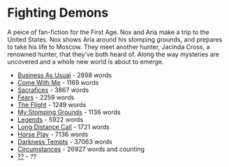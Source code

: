 # Fighting Demons

A peice of fan-fiction for the First Age.  Nox and Aria make a trip to the United States.  Nox shows Aria around his stomping grounds, and prepares to take his life to Moscow.  They meet another hunter, Jacinda Cross, a renowned hunter, that they've both heard of.  Along the way mysteries are uncovered and a whole new world is about to emerge.

* [Business As Usual](001.md) - 2898 words
* [Come With Me](002.md) - 1169 words
* [Sacrafices](003.md) - 3867 words
* [Fears](004.md) - 2259 words
* [The Flight](005.md) - 1249 words
* [My Stomping Grounds](006.md) - 1136 words
* [Legends](007.md) - 5922 words
* [Long Distance Call](007a.md) - 1721 words
* [Horse Play](007n.md) - 7136 words
* [Darkness Tempts](008.md) - 37063 words
* [Circumstances](009.md) - 26927 words and counting
* [??](010.md) - ??